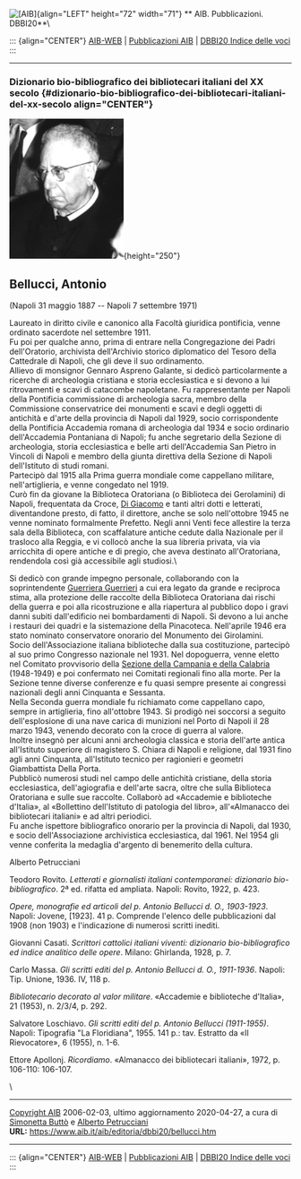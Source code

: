 ![\[AIB\]](/aib/wi/aibv72.gif){align="LEFT" height="72" width="71"}
** AIB. Pubblicazioni. DBBI20**\

::: {align="CENTER"}
[AIB-WEB](/) \| [Pubblicazioni AIB](/pubblicazioni/) \| [DBBI20 Indice
delle voci](dbbi20.htm)
:::

------------------------------------------------------------------------

### Dizionario bio-bibliografico dei bibliotecari italiani del XX secolo {#dizionario-bio-bibliografico-dei-bibliotecari-italiani-del-xx-secolo align="CENTER"}

![\[Ritratto\]](bellucci.jpg){height="250"}

## Bellucci, Antonio

(Napoli 31 maggio 1887 -- Napoli 7 settembre 1971)

Laureato in diritto civile e canonico alla Facoltà giuridica pontificia,
venne ordinato sacerdote nel settembre 1911.\
Fu poi per qualche anno, prima di entrare nella Congregazione dei Padri
dell\'Oratorio, archivista dell\'Archivio storico diplomatico del Tesoro
della Cattedrale di Napoli, che gli deve il suo ordinamento.\
Allievo di monsignor Gennaro Aspreno Galante, si dedicò particolarmente
a ricerche di archeologia cristiana e storia ecclesiastica e si devono a
lui ritrovamenti e scavi di catacombe napoletane. Fu rappresentante per
Napoli della Pontificia commissione di archeologia sacra, membro della
Commissione conservatrice dei monumenti e scavi e degli oggetti di
antichità e d\'arte della provincia di Napoli dal 1929, socio
corrispondente della Pontificia Accademia romana di archeologia dal 1934
e socio ordinario dell\'Accademia Pontaniana di Napoli; fu anche
segretario della Sezione di archeologia, storia ecclesiastica e belle
arti dell\'Accademia San Pietro in Vincoli di Napoli e membro della
giunta direttiva della Sezione di Napoli dell\'Istituto di studi
romani.\
Partecipò dal 1915 alla Prima guerra mondiale come cappellano militare,
nell\'artiglieria, e venne congedato nel 1919.\
Curò fin da giovane la Biblioteca Oratoriana (o Biblioteca dei
Gerolamini) di Napoli, frequentata da Croce, [Di Giacomo](digiacomo.htm)
e tanti altri dotti e letterati, diventandone presto, di fatto, il
direttore, anche se solo nell\'ottobre 1945 ne venne nominato
formalmente Prefetto. Negli anni Venti fece allestire la terza sala
della Biblioteca, con scaffalature antiche cedute dalla Nazionale per il
trasloco alla Reggia, e vi collocò anche la sua libreria privata, via
via arricchita di opere antiche e di pregio, che aveva destinato
all\'Oratoriana, rendendola così già accessibile agli studiosi.\

Si dedicò con grande impegno personale, collaborando con la
soprintendente [Guerriera Guerrieri](guerrieri.htm) a cui era legato da
grande e reciproca stima, alla protezione delle raccolte della
Biblioteca Oratoriana dai rischi della guerra e poi alla ricostruzione e
alla riapertura al pubblico dopo i gravi danni subiti dall\'edificio nei
bombardamenti di Napoli. Si devono a lui anche i restauri dei quadri e
la sistemazione della Pinacoteca. Nell\'aprile 1946 era stato nominato
conservatore onorario del Monumento dei Girolamini.\
Socio dell\'Associazione italiana biblioteche dalla sua costituzione,
partecipò al suo primo Congresso nazionale nel 1931. Nel dopoguerra,
venne eletto nel Comitato provvisorio della [Sezione della Campania e
della Calabria](/aib/stor/sezioni/cam.htm) (1948-1949) e poi confermato
nei Comitati regionali fino alla morte. Per la Sezione tenne diverse
conferenze e fu quasi sempre presente ai congressi nazionali degli anni
Cinquanta e Sessanta.\
Nella Seconda guerra mondiale fu richiamato come cappellano capo, sempre
in artiglieria, fino all\'ottobre 1943. Si prodigò nei soccorsi a
seguito dell\'esplosione di una nave carica di munizioni nel Porto di
Napoli il 28 marzo 1943, venendo decorato con la croce di guerra al
valore.\
Inoltre insegnò per alcuni anni archeologia classica e storia dell\'arte
antica all\'Istituto superiore di magistero S. Chiara di Napoli e
religione, dal 1931 fino agli anni Cinquanta, all\'Istituto tecnico per
ragionieri e geometri Giambattista Della Porta.\
Pubblicò numerosi studi nel campo delle antichità cristiane, della
storia ecclesiastica, dell\'agiografia e dell\'arte sacra, oltre che
sulla Biblioteca Oratoriana e sulle sue raccolte. Collaborò ad
«Accademie e biblioteche d\'Italia», al «Bollettino dell\'Istituto di
patologia del libro», all\'«Almanacco dei bibliotecari italiani» e ad
altri periodici.\
Fu anche ispettore bibliografico onorario per la provincia di Napoli,
dal 1930, e socio dell\'Associazione archivistica ecclesiastica, dal
1961. Nel 1954 gli venne conferita la medaglia d\'argento di benemerito
della cultura.

Alberto Petrucciani

Teodoro Rovito. *Letterati e giornalisti italiani contemporanei:
dizionario bio-bibliografico*. 2ª ed. rifatta ed ampliata. Napoli:
Rovito, 1922, p. 423.

*Opere, monografie ed articoli del p. Antonio Bellucci d. O.,
1903-1923*. Napoli: Jovene, \[1923\]. 41 p. Comprende l\'elenco delle
pubblicazioni dal 1908 (non 1903) e l\'indicazione di numerosi scritti
inediti.

Giovanni Casati. *Scrittori cattolici italiani viventi: dizionario
bio-bibliografico ed indice analitico delle opere*. Milano: Ghirlanda,
1928, p. 7.

Carlo Massa. *Gli scritti editi del p. Antonio Bellucci d. O.,
1911-1936*. Napoli: Tip. Unione, 1936. IV, 118 p.

*Bibliotecario decorato al valor militare*. «Accademie e biblioteche
d\'Italia», 21 (1953), n. 2/3/4, p. 292.

Salvatore Loschiavo. *Gli scritti editi del p. Antonio Bellucci
(1911-1955)*. Napoli: Tipografia \"La Floridiana\", 1955. 141 p.: tav.
Estratto da «Il Rievocatore», 6 (1955), n. 1-6.

Ettore Apollonj. *Ricordiamo*. «Almanacco dei bibliotecari italiani»,
1972, p. 106-110: 106-107.

\

------------------------------------------------------------------------

[Copyright AIB](/su-questo-sito/dichiarazione-di-copyright-aib-web/)
2006-02-03, ultimo aggiornamento 2020-04-27, a cura di [Simonetta
Buttò](/aib/redazione3.htm) e [Alberto
Petrucciani](/su-questo-sito/redazione-aib-web/)\
**URL:** https://www.aib.it/aib/editoria/dbbi20/bellucci.htm

------------------------------------------------------------------------

::: {align="CENTER"}
[AIB-WEB](/) \| [Pubblicazioni AIB](/pubblicazioni/) \| [DBBI20 Indice
delle voci](dbbi20.htm)
:::
